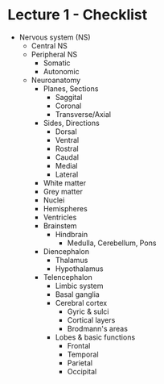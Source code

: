 # Lecture 1 - Checklist

- Nervous system (NS)
	- Central NS
	- Peripheral NS
		- Somatic
		- Autonomic
	- Neuroanatomy
		- Planes, Sections
			- Saggital
			- Coronal
			- Transverse/Axial
		- Sides, Directions
			- Dorsal
			- Ventral
			- Rostral
			- Caudal
			- Medial
			- Lateral
		- White matter
		- Grey matter
		- Nuclei
		- Hemispheres
		- Ventricles
		- Brainstem
			- Hindbrain
				- Medulla, Cerebellum, Pons
		- Diencephalon
			- Thalamus
			- Hypothalamus
		- Telencephalon
			- Limbic system
			- Basal ganglia
			- Cerebral cortex
				- Gyric & sulci
				- Cortical layers
				- Brodmann's areas
			- Lobes & basic functions
				- Frontal
				- Temporal
				- Parietal
				- Occipital

